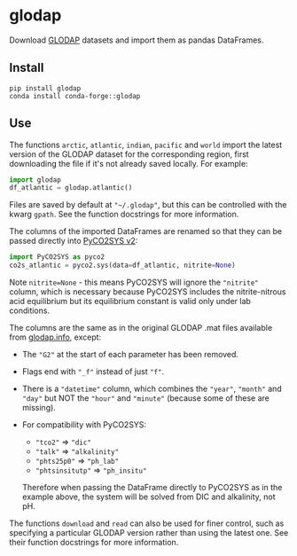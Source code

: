 # glodap

Download [GLODAP](https://glodap.info) datasets and import them as pandas DataFrames.

## Install

    pip install glodap
    conda install conda-forge::glodap

## Use

The functions `arctic`, `atlantic`, `indian`, `pacific` and `world` import the latest version of the GLODAP dataset for the corresponding region, first downloading the file if it's not already saved locally.  For example:

```python
import glodap
df_atlantic = glodap.atlantic()
```

Files are saved by default at `"~/.glodap"`, but this can be controlled with the
kwarg `gpath`.  See the function docstrings for more information.

The columns of the imported DataFrames are renamed so that they can be passed
directly into [PyCO2SYS v2](https://github.com/mvdh7/PyCO2SYS):

```python
import PyCO2SYS as pyco2
co2s_atlantic = pyco2.sys(data=df_atlantic, nitrite=None)
```

Note `nitrite=None` - this means PyCO2SYS will ignore the `"nitrite"` column,
which is necessary because PyCO2SYS includes the nitrite-nitrous acid
equilibrium but its equilibrium constant is valid only under lab conditions.

The columns are the same as in the original GLODAP .mat files available from [glodap.info](https://glodap.info), except:
  * The `"G2"` at the start of each parameter has been removed.
  * Flags end with `"_f"` instead of just `"f"`.
  * There is a `"datetime"` column, which combines the `"year"`, `"month"` and `"day"` but NOT the `"hour"` and `"minute"` (because some of these are missing).
  * For compatibility with PyCO2SYS:
     - `"tco2"` => `"dic"`
     - `"talk"` => `"alkalinity"`
     - `"phts25p0"` => `"ph_lab"`
     - `"phtsinsitutp"` => `"ph_insitu"`
    
    Therefore when passing the DataFrame directly to PyCO2SYS as in the example
    above, the system will be solved from DIC and alkalinity, not pH.

The functions `download` and `read` can also be used for finer control, such as
specifying a particular GLODAP version rather than using the latest one.  See
their function docstrings for more information.
